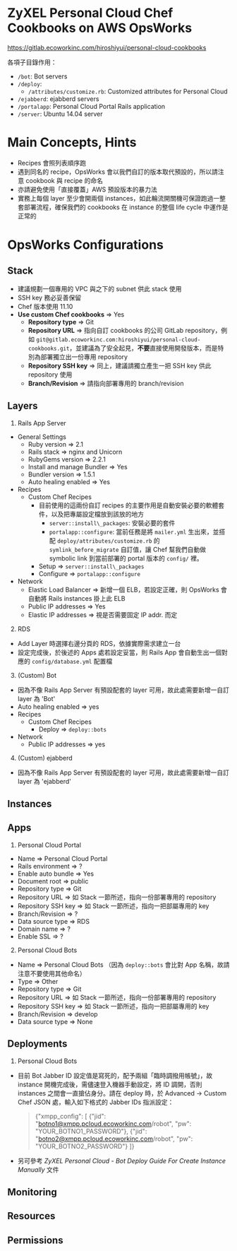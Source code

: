 # ZyXEL Personal Cloud Chef Cookbooks on AWS OpsWorks

https://gitlab.ecoworkinc.com/hiroshiyui/personal-cloud-cookbooks

各項子目錄作用：
* `/bot`: Bot servers
* `/deploy`:
  * `/attributes/customize.rb`: Customized attributes for Personal Cloud
* `/ejabberd`: ejabberd servers
* `/portalapp`: Personal Cloud Portal Rails application
* `/server`: Ubuntu 14.04 server

# Main Concepts, Hints

* Recipes 會照列表順序跑
* 遇到同名的 recipe，OpsWorks 會以我們自訂的版本取代預設的，所以請注意 cookbook 與 recipe 的命名
* 亦請避免使用「直接覆蓋」AWS 預設版本的暴力法
* 實務上每個 layer 至少會開兩個 instances，如此輪流開關機可保證跑過一整套部署流程，確保我們的 cookbooks 在 instance 的整個 life cycle 中運作是正常的

# OpsWorks Configurations

## Stack

* 建議規劃一個專用的 VPC 與之下的 subnet 供此 stack 使用
* SSH key 務必妥善保留
* Chef 版本使用 11.10
* **Use custom Chef cookbooks** => Yes
  * **Repository type** => Git
  * **Repository URL** => 指向自訂 cookbooks 的公司 GitLab repository，例如 `git@gitlab.ecoworkinc.com:hiroshiyui/personal-cloud-cookbooks.git`，並建議為了安全起見，**不要**直接使用開發版本，而是特別為部署獨立出一份專用 repository 
  * **Repository SSH key** => 同上，建議請獨立產生一把 SSH key 供此 repository 使用
  * **Branch/Revision** => 請指向部署專用的 branch/revision

## Layers

1. Rails App Server
  * General Settings
      * Ruby version => 2.1
      * Rails stack => nginx and Unicorn
      * RubyGems version => 2.2.1
      * Install and manage Bundler => Yes
      * Bundler version => 1.5.1
      * Auto healing enabled => Yes
  * Recipes
      * Custom Chef Recipes
          * 目前使用的這兩份自訂 recipes 的主要作用是自動安裝必要的軟體套件，以及把專屬設定檔放到該放的地方
              * `server::install\_packages`: 安裝必要的套件
              * `portalapp::configure`: 當前任務是將 `mailer.yml` 生出來，並搭配 `deploy/attributes/customize.rb` 的 `symlink_before_migrate` 自訂值，讓 Chef 幫我們自動做 symbolic link 到當前部署的 portal 版本的 `config/` 裡。
          * Setup => `server::install\_packages`
          * Configure => `portalapp::configure`
  * Network
      * Elastic Load Balancer => 新增一個 ELB，若設定正確，則 OpsWorks 會自動將 Rails instances 掛上此 ELB
      * Public IP addresses => Yes
      * Elastic IP addresses => 視是否需要固定 IP addr. 而定
2. RDS
  * Add Layer 時選擇右邊分頁的 RDS，依據實際需求建立一台
  * 設定完成後，於後述的 Apps 處若設定妥當，則 Rails App 會自動生出一個對應的 `config/database.yml` 配置檔
3. (Custom) Bot
  * 因為不像 Rails App Server 有預設配套的 layer 可用，故此處需要新增一自訂 layer 為 'Bot'
  * Auto healing enabled => yes
  * Recipes
      * Custom Chef Recipes
          * Deploy => `deploy::bots`
  * Network
      * Public IP addresses => yes
4. (Custom) ejabberd
  * 因為不像 Rails App Server 有預設配套的 layer 可用，故此處需要新增一自訂 layer 為 'ejabberd'

## Instances

## Apps

1. Personal Cloud Portal
  * Name => Personal Cloud Portal
  * Rails environment => ?
  * Enable auto bundle => Yes
  * Document root => public
  * Repository type => Git
  * Repository URL => 如 Stack 一節所述，指向一份部署專用的 repository
  * Repository SSH key => 如 Stack 一節所述，指向一把部屬專用的 key
  * Branch/Revision => ?
  * Data source type => RDS
  * Domain name => ?
  * Enable SSL => ?

2. Personal Cloud Bots
  * Name => Personal Cloud Bots （因為 `deploy::bots` 會比對 App 名稱，故請注意不要使用其他命名）
  * Type => Other
  * Repository type => Git
  * Repository URL => 如 Stack 一節所述，指向一份部署專用的 repository
  * Repository SSH key => 如 Stack 一節所述，指向一把部屬專用的 key
  * Branch/Revision => develop
  * Data source type => None

## Deployments

1. Personal Cloud Bots
  * 目前 Bot Jabber ID 設定值是寫死的，配予兩組「臨時調撥用帳號」，故 instance 開機完成後，需儘速登入機器手動設定，將 ID 調開，否則 instances 之間會一直搶佔身分。請在 deploy 時，於 Advanced -> Custom Chef JSON 處，輸入如下格式的 Jabber IDs 指派設定：

    > {"xmpp_config": [
    >   {"jid": "botno1@xmpp.pcloud.ecoworkinc.com/robot", "pw": "YOUR_BOTNO1_PASSWORD"},
    >   {"jid": "botno2@xmpp.pcloud.ecoworkinc.com/robot", "pw": "YOUR_BOTNO2_PASSWORD"}
    > ]}

  * 另可參考 *ZyXEL Personal Cloud - Bot Deploy Guide For Create Instance Manually* 文件

## Monitoring
## Resources
## Permissions
